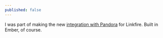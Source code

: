 ```yaml
---
published: false
---
```

I was part of making the new [integration with Pandora](https://www.billboard.com/articles/business/8247555/pandora-linkfire-partnership) for Linkfire. Built in Ember, of course.
